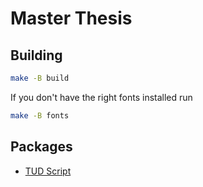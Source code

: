 # Master Thesis

## Building

```sh
make -B build
```

If you don't have the right fonts installed run

```sh
make -B fonts
```

## Packages

- [TUD Script](https://mirror.foobar.to/CTAN/macros/latex/contrib/tudscr/doc/tudscr.pdf)
